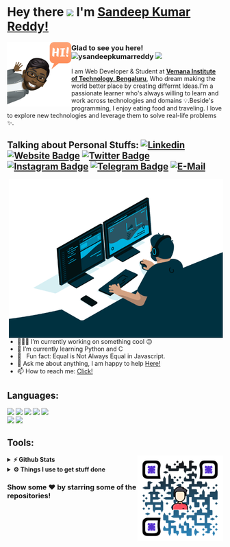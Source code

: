 # Hey there <img src="https://media.giphy.com/media/hvRJCLFzcasrR4ia7z/giphy.gif" width="38px"> I'm [Sandeep Kumar Reddy!](https://github.com/ysandeepkumarreddy/)

<img align="left" width="150" height="150" alt="Sandeep Kumar Reddy" src="https://github.com/ysandeepkumarreddy/ysandeepkumarreddy/blob/main/avatar.png"/>

### Glad to see you here! &nbsp;<img src="https://komarev.com/ghpvc/?username=ysandeepkumarreddy&label=Profile%20views&color=0e75b6&style=flat" alt="ysandeepkumarreddy" /> ![](https://img.shields.io/github/followers/ysandeepkumarreddy?label=Follow&style=social)

I am Web Developer & Student at **[Vemana Institute of Technology, Bengaluru](https://vemanait.edu.in/)**, Who dream making the world better place by creating differrnt Ideas.I'm a passionate learner who's always willing to learn and work across technologies and domains 💡.Beside's programming, I enjoy eating food and traveling. I love to explore new technologies and leverage them to solve real-life problems ✨.

 
## Talking about Personal Stuffs: [![Linkedin](https://img.shields.io/badge/linked-in-369?style=flat-square&logo=linkedin&logoColor=white&color=blue)](https://www.linkedin.com/in/andrew-novac) [![Website Badge](https://img.shields.io/badge/Portfoilo-3b5998?style=flat-square&logo=google-chrome&logoColor=white&color=blue)](https://https://www.ysandeep.me/) [![Twitter Badge](https://img.shields.io/badge/-Twitter-00acee?style=flat-square&logo=Twitter&logoColor=white)](https://twitter.com/ysandeepkumarreddy) [![Instagram Badge](https://img.shields.io/badge/-Instagram-e4405f?style=flat-square&logo=Instagram&logoColor=white)](https://instagram.com/ysandeepkumarreddy/) [![Telegram Badge](https://img.shields.io/badge/-Telegram-0088cc?style=flat-square&logo=Telegram&logoColor=white)](https://t.me/ysandeepkumarreddy) [![E-Mail](https://img.shields.io/badge/email-reveal-2a8?style=flat-square&logo=gmail&logoColor=white)](https://mailhide.io/e/6f6NFFdp)

<img align="right" alt="GIF" src="https://github.com/ysandeepkumarreddy/ysandeepkumarreddy/blob/main/code.gif?raw=true" width="500" height="370"/>

- 👨🏽‍💻 I’m currently working on something cool :wink:
- 🌱 I’m currently learning Python and C
- 👾 &nbsp; Fun fact: Equal is Not Always Equal in Javascript.
- 💬 Ask me about anything, I am happy to help [Here!](https://github.com/ysandeepkumarreddy/ysandeepkumarreddy/issues/1)
- 📫 How to reach me: [Click!](https://www.ysandeep.me/contact)


## Languages:

<code><a href="https://developer.mozilla.org/en-US/docs/Web/JavaScript" target="_blank"><img height="30" src="https://devicon.dev/devicon.git/icons/javascript/javascript-original.svg"></a></code>
<code><a href="https://www.w3schools.com/css/" target="_blank"><img height="30" src="https://devicon.dev/devicon.git/icons/css3/css3-original-wordmark.svg"></a></code>
<code><a href="https://www.w3.org/html/" target="_blank"><img height="30" src="https://devicon.dev/devicon.git/icons/html5/html5-original-wordmark.svg"></a></code>
<code><a href="https://www.w3schools.com/cpp/" target="_blank"><img height="30" src="https://devicon.dev/devicon.git/icons/cplusplus/cplusplus-original.svg"></a></code>
<code><a href="https://www.cprogramming.com/" target="_blank"><img height="30" src="https://devicon.dev/devicon.git/icons/c/c-original.svg"></a></code>
<code><a href="https://www.python.org" target="_blank"> <img height="30" src="https://devicons.github.io/devicon/devicon.git/icons/python/python-original.svg"></a></code>
<code><a href="https://git-scm.com/" target="_blank"><img height="30" src="https://devicon.dev/devicon.git/icons/git/git-original.svg"></a></code>

## Tools:
<img align="right" width="200" height="200" alt="Sandeep Kumar Reddy" src="https://github.com/ysandeepkumarreddy/ysandeepkumarreddy/blob/main/qr-code.svg"/>
<details>
<code><a href="https://ubuntu.com/" target="_blank"><img height="30" src="https://devicon.dev/devicon.git/icons/ubuntu/ubuntu-plain.svg"></a></code>
<code><a href="https://visualstudio.microsoft.com/" target="_blank"><img height="30" src="https://devicon.dev/devicon.git/icons/visualstudio/visualstudio-plain.svg"></a></code>
<code><a href="https://www.sublimetext.com/" target="_blank"><img height="30" src="https://github.com/ysandeepkumarreddy/ysandeepkumarreddy/blob/main/Screenshot%20from%202020-12-04%2020-45-39.png"/></a></code>
<code><a href="https://www.gimp.org/" target="_blank"><img height="27" src="https://devicon.dev/devicon.git/icons/gimp/gimp-original.svg"></a></code>
<code><a href="https://www.darktable.org/" target="_blank"><img height="30" src="https://upload.wikimedia.org/wikipedia/commons/thumb/7/7b/Darktable_icon.svg/512px-Darktable_icon.svg.png"/></a></code>
<code><a href="https://www.darktable.org/" target="_blank"><img height="30" src="https://devicon.dev/devicon.git/icons/bootstrap/bootstrap-plain.svg"/></a></code>

### Projects and Dev Stuffs:
	
  <summary><b>⚡ Github Stats</b></summary>
 <img height="180em" src="https://github-readme-stats.vercel.app/api?username=ysandeepkumarreddy&show_icons=true&hide_border=true" />
<img height="180em" src="https://github-readme-stats.vercel.app/api/top-langs/?username=ysandeepkumarreddy&exclude_repo=KNN-Image-Classification&show_icons=true&hide_border=true&layout=compact&langs_count=8"/>
</details> 
 


 <details>	
  <br />
  <summary><b>⚙️ Things I use to get stuff done</b></summary>
  	<ul>
  	    <li><b>OS:</b>Windows 10 20H2</li>
	    <li><b>Laptop: </b> Lenovo Yoga 500 14-ISK</li>
		<li><b>Specs:</b> Intel i5 6200U | GeForce 920M | 8GB Ram | 480 GB SSD </li>
  	    <li><b>Browser: </b> Google Chrome</li>
	    <li><b>Code Editor:</b> VSCode - The best editor out there</li>
	    <li><b>To Stay Updated:</b> Instgram, Medium and Twitter</li>
	    <br />
	</ul>	
</details>


### Show some ❤️ by starring some of the repositories!
	




